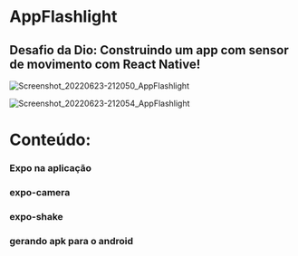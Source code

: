 # AppFlashlight

## Desafio da Dio: Construindo um app com sensor de movimento com React Native!

![Screenshot_20220623-212050_AppFlashlight](https://user-images.githubusercontent.com/103594953/175436439-7f2e4967-6dce-4e2c-838c-b4a104da8e93.jpg)

![Screenshot_20220623-212054_AppFlashlight](https://user-images.githubusercontent.com/103594953/175436491-36cc8f92-996c-4e84-bd62-5c258d7b9eb0.jpg)

# Conteúdo:

### Expo na aplicação
### expo-camera
### expo-shake
### gerando apk para o android
